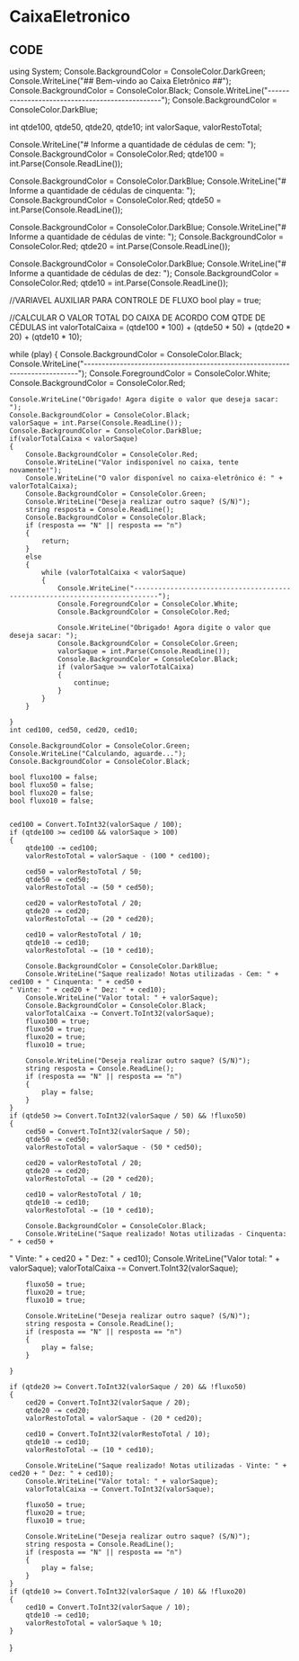 # CaixaEletronico



## CODE
using System;
Console.BackgroundColor = ConsoleColor.DarkGreen;
Console.WriteLine("##  Bem-vindo ao Caixa Eletrônico  ##");
Console.BackgroundColor = ConsoleColor.Black;
Console.WriteLine("------------------------------------------------");
Console.BackgroundColor = ConsoleColor.DarkBlue;

int qtde100, qtde50, qtde20, qtde10;
int valorSaque, valorRestoTotal;

Console.WriteLine("# Informe a quantidade de cédulas de cem: ");
Console.BackgroundColor = ConsoleColor.Red;
qtde100 = int.Parse(Console.ReadLine());

Console.BackgroundColor = ConsoleColor.DarkBlue;
Console.WriteLine("# Informe a quantidade de cédulas de cinquenta: ");
Console.BackgroundColor = ConsoleColor.Red;
qtde50 = int.Parse(Console.ReadLine());

Console.BackgroundColor = ConsoleColor.DarkBlue;
Console.WriteLine("# Informe a quantidade de cédulas de vinte: ");
Console.BackgroundColor = ConsoleColor.Red;
qtde20 = int.Parse(Console.ReadLine());

Console.BackgroundColor = ConsoleColor.DarkBlue;
Console.WriteLine("# Informe a quantidade de cédulas de dez: ");
Console.BackgroundColor = ConsoleColor.Red;
qtde10 = int.Parse(Console.ReadLine());

//VARIAVEL AUXILIAR PARA CONTROLE DE FLUXO
bool play = true;

//CALCULAR O VALOR TOTAL DO CAIXA DE ACORDO COM QTDE DE CÉDULAS
int valorTotalCaixa = (qtde100 * 100) + (qtde50 * 50) + (qtde20 * 20) + (qtde10 * 10);

while (play) {
    Console.BackgroundColor = ConsoleColor.Black;
    Console.WriteLine("----------------------------------------------------------------------------");
    Console.ForegroundColor = ConsoleColor.White;
    Console.BackgroundColor = ConsoleColor.Red;
    
    Console.WriteLine("Obrigado! Agora digite o valor que deseja sacar: ");
    Console.BackgroundColor = ConsoleColor.Black;
    valorSaque = int.Parse(Console.ReadLine());
    Console.BackgroundColor = ConsoleColor.DarkBlue;
    if(valorTotalCaixa < valorSaque)
    {
        Console.BackgroundColor = ConsoleColor.Red;
        Console.WriteLine("Valor indisponível no caixa, tente novamente!");
        Console.WriteLine("O valor disponível no caixa-eletrônico é: " + valorTotalCaixa);
        Console.BackgroundColor = ConsoleColor.Green;
        Console.WriteLine("Deseja realizar outro saque? (S/N)");
        string resposta = Console.ReadLine();
        Console.BackgroundColor = ConsoleColor.Black;
        if (resposta == "N" || resposta == "n")
        {
            return;
        }
        else
        {
            while (valorTotalCaixa < valorSaque)
            {
                Console.WriteLine("----------------------------------------------------------------------------");
                Console.ForegroundColor = ConsoleColor.White;
                Console.BackgroundColor = ConsoleColor.Red;
                
                Console.WriteLine("Obrigado! Agora digite o valor que deseja sacar: ");
                Console.BackgroundColor = ConsoleColor.Green;
                valorSaque = int.Parse(Console.ReadLine());
                Console.BackgroundColor = ConsoleColor.Black;
                if (valorSaque >= valorTotalCaixa)
                {
                    continue;
                }
            }
        }
        
    }
    int ced100, ced50, ced20, ced10;
    
    Console.BackgroundColor = ConsoleColor.Green;
    Console.WriteLine("Calculando, aguarde...");
    Console.BackgroundColor = ConsoleColor.Black;

    bool fluxo100 = false;
    bool fluxo50 = false;
    bool fluxo20 = false;
    bool fluxo10 = false;
    
  
    ced100 = Convert.ToInt32(valorSaque / 100);
    if (qtde100 >= ced100 && valorSaque > 100)
    {  
        qtde100 -= ced100;
        valorRestoTotal = valorSaque - (100 * ced100);
    
        ced50 = valorRestoTotal / 50;
        qtde50 -= ced50;
        valorRestoTotal -= (50 * ced50);
    
        ced20 = valorRestoTotal / 20;
        qtde20 -= ced20;
        valorRestoTotal -= (20 * ced20);
    
        ced10 = valorRestoTotal / 10;
        qtde10 -= ced10;
        valorRestoTotal -= (10 * ced10);

        Console.BackgroundColor = ConsoleColor.DarkBlue;
        Console.WriteLine("Saque realizado! Notas utilizadas - Cem: " + ced100 + " Cinquenta: " + ced50 +
    " Vinte: " + ced20 + " Dez: " + ced10);
        Console.WriteLine("Valor total: " + valorSaque);
        Console.BackgroundColor = ConsoleColor.Black;
        valorTotalCaixa -= Convert.ToInt32(valorSaque);
        fluxo100 = true;
        fluxo50 = true;
        fluxo20 = true;
        fluxo10 = true;

        Console.WriteLine("Deseja realizar outro saque? (S/N)");
        string resposta = Console.ReadLine();
        if (resposta == "N" || resposta == "n")
        {
            play = false;
        } 
    }
    if (qtde50 >= Convert.ToInt32(valorSaque / 50) && !fluxo50) 
    { 
        ced50 = Convert.ToInt32(valorSaque / 50);
        qtde50 -= ced50;
        valorRestoTotal = valorSaque - (50 * ced50);
    
        ced20 = valorRestoTotal / 20;
        qtde20 -= ced20;
        valorRestoTotal -= (20 * ced20);

        ced10 = valorRestoTotal / 10;
        qtde10 -= ced10;
        valorRestoTotal -= (10 * ced10);

        Console.BackgroundColor = ConsoleColor.Black;
        Console.WriteLine("Saque realizado! Notas utilizadas - Cinquenta: " + ced50 +
   " Vinte: " + ced20 + " Dez: " + ced10);
        Console.WriteLine("Valor total: " + valorSaque);
        valorTotalCaixa -= Convert.ToInt32(valorSaque);

        fluxo50 = true;
        fluxo20 = true;
        fluxo10 = true;

        Console.WriteLine("Deseja realizar outro saque? (S/N)");
        string resposta = Console.ReadLine();
        if (resposta == "N" || resposta == "n")
        {
            play = false;
        }

    }

    if (qtde20 >= Convert.ToInt32(valorSaque / 20) && !fluxo50)
    {
        ced20 = Convert.ToInt32(valorSaque / 20);
        qtde20 -= ced20;
        valorRestoTotal = valorSaque - (20 * ced20);
    
        ced10 = Convert.ToInt32(valorRestoTotal / 10);
        qtde10 -= ced10;
        valorRestoTotal -= (10 * ced10);

        Console.WriteLine("Saque realizado! Notas utilizadas - Vinte: " + ced20 + " Dez: " + ced10);
        Console.WriteLine("Valor total: " + valorSaque);
        valorTotalCaixa -= Convert.ToInt32(valorSaque);

        fluxo50 = true;
        fluxo20 = true;
        fluxo10 = true;

        Console.WriteLine("Deseja realizar outro saque? (S/N)");
        string resposta = Console.ReadLine();
        if (resposta == "N" || resposta == "n")
        {
            play = false;
        }
    }
    if (qtde10 >= Convert.ToInt32(valorSaque / 10) && !fluxo20)
    {
        ced10 = Convert.ToInt32(valorSaque / 10);
        qtde10 -= ced10;
        valorRestoTotal = valorSaque % 10;
    }
}
